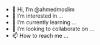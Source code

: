 - 👋 Hi, I’m @ahmedmoslim
- 👀 I’m interested in ...
- 🌱 I’m currently learning ...
- 💞️ I’m looking to collaborate on ...
- 📫 How to reach me ...

<!---
ahmedmoslim/ahmedmoslim is a ✨ special ✨ repository because its `README.md` (this file) appears on your GitHub profile.
You can click the Preview link to take a look at your changes.
--->
